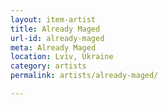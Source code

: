 ```yaml
---
layout: item-artist
title: Already Maged
url-id: already-maged
meta: Already Maged
location: Lviv, Ukraine
category: artists
permalink: artists/already-maged/

---
```



